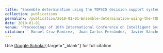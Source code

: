 ```yaml
---
title: "Ensemble determination using the TOPSIS decision support system in multi-objective evolutionary neural network classifiers"
collection: publications
permalink: /publication/2010-01-01-Ensemble-determination-using-the-TOPSIS-decision-support-system-in-multi-objective-evolutionary-neural-network-classifiers
date: 2010-01-01
venue: 'Proceedings of 10th International Conference on Intelligent Systems Design and Applications (ISDA2010)'
citation: ' Manuel Cruz-Ramírez,  Juan Carlos Fernández,  Javier Sánchez-Monedero,  Francisco Fernandez-Navarro,  César Hervás-Martínez,  Pedro Antonio Gutiérrez,  M.T. Lamata, &quot;Ensemble determination using the TOPSIS decision support system in multi-objective evolutionary neural network classifiers.&quot; Proceedings of 10th International Conference on Intelligent Systems Design and Applications (ISDA2010), 2010, pp. 513-518.'
---
```

Use [Google Scholar](https://scholar.google.com/scholar?q=Ensemble+determination+using+the+TOPSIS+decision+support+system+in+multi+objective+evolutionary+neural+network+classifiers){:target="_blank"} for full citation